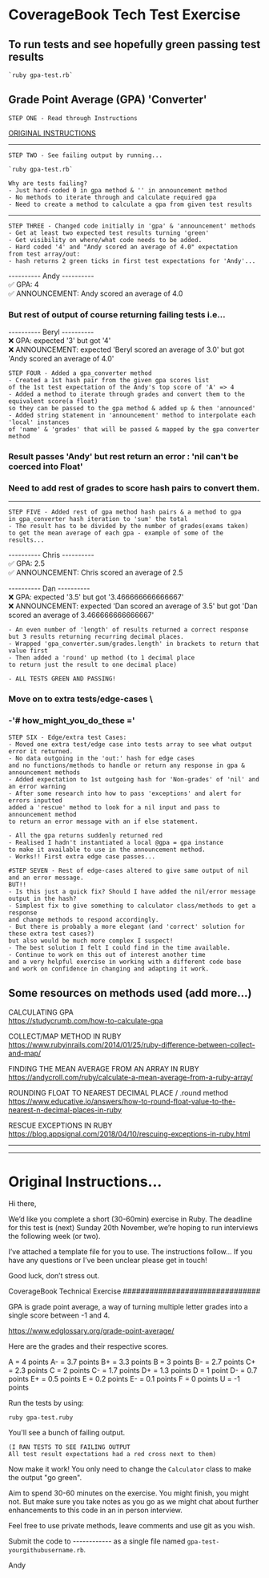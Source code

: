 # CoverageBook Tech Test Exercise

## To run tests and see hopefully green passing test results
```
`ruby gpa-test.rb`
```

## Grade Point Average (GPA) 'Converter'

``` 
STEP ONE - Read through Instructions
```
[ORIGINAL INSTRUCTIONS](#original-instructions)

------
``` 
STEP TWO - See failing output by running...

`ruby gpa-test.rb`

Why are tests failing? 
- Just hard-coded 0 in gpa method & '' in announcement method
- No methods to iterate through and calculate required gpa
- Need to create a method to calculate a gpa from given test results
```
-------

``` 
STEP THREE - Changed code initially in 'gpa' & 'announcement' methods
- Get at least two expected test results turning 'green'
- Get visibility on where/what code needs to be added.
- Hard coded '4' and "Andy scored an average of 4.0" expectation 
from test array/out: 
- hash returns 2 green ticks in first test expectations for 'Andy'... 
```

---------- Andy ---------- \
✅ GPA: 4 \
✅ ANNOUNCEMENT: Andy scored an average of 4.0

### But rest of output of course returning failing tests i.e...

---------- Beryl ---------- \
❌ GPA: expected '3' but got '4' \
❌ ANNOUNCEMENT: expected 'Beryl scored an average of 3.0' but got 'Andy scored an average of 4.0'

```
STEP FOUR - Added a gpa_converter method
- Created a 1st hash pair from the given gpa scores list
of the 1st test expectation of the Andy's top score of 'A' => 4
- Added a method to iterate through grades and convert them to the equivalent score(a float) 
so they can be passed to the gpa method & added up & then 'announced'
- Added string statement in 'announcement' method to interpolate each 'local' instances
of 'name' & 'grades' that will be passed & mapped by the gpa converter method
```

### Result passes 'Andy' but rest return an error : 'nil can't be coerced into Float'
### Need to add rest of grades to score hash pairs to convert them.

-------

``` 
STEP FIVE - Added rest of gpa method hash pairs & a method to gpa 
in gpa_converter hash iteration to 'sum' the total
- The result has to be divided by the number of grades(exams taken)
to get the mean average of each gpa - example of some of the results...
```

---------- Chris ---------- \
✅ GPA: 2.5 \
✅ ANNOUNCEMENT: Chris scored an average of 2.5 

---------- Dan ---------- \
❌ GPA: expected '3.5' but got '3.466666666666667' \
❌ ANNOUNCEMENT: expected 'Dan scored an average of 3.5' but got 'Dan scored an average of 3.466666666666667'

```
- An even number of 'length' of results returned a correct response
but 3 results returning recurring decimal places.
- Wrapped 'gpa_converter.sum/grades.length' in brackets to return that value first
- Then added a 'round' up method (to 1 decimal place 
to return just the result to one decimal place)

- ALL TESTS GREEN AND PASSING!
```

### Move on to extra tests/edge-cases \
### -'# how_might_you_do_these ='

```
STEP SIX - Edge/extra test Cases:
- Moved one extra test/edge case into tests array to see what output error it returned.
- No data outgoing in the 'out:' hash for edge cases 
and no functions/methods to handle or return any response in gpa & announcement methods
- Added expectation to 1st outgoing hash for 'Non-grades' of 'nil' and an error warning
- After some research into how to pass 'exceptions' and alert for errors inputted
added a 'rescue' method to look for a nil input and pass to announcement method
to return an error message with an if else statement.

- All the gpa returns suddenly returned red
- Realised I hadn't instantiated a local @gpa = gpa instance
to make it available to use in the announcement method.
- Works!! First extra edge case passes...
```

```
#STEP SEVEN - Rest of edge-cases altered to give same output of nil and an error message.
BUT!!
- Is this just a quick fix? Should I have added the nil/error message output in the hash?
- Simplest fix to give something to calculator class/methods to get a response
and change methods to respond accordingly. 
- But there is probably a more elegant (and 'correct' solution for these extra test cases?)
but also would be much more complex I suspect!
- The best solution I felt I could find in the time available.
- Continue to work on this out of interest another time
and a very helpful exercise in working with a different code base
and work on confidence in changing and adapting it work.
```
## Some resources on methods used (add more...)
CALCULATING GPA \
https://studycrumb.com/how-to-calculate-gpa

COLLECT/MAP METHOD IN RUBY \
https://www.rubyinrails.com/2014/01/25/ruby-difference-between-collect-and-map/

FINDING THE MEAN AVERAGE FROM AN ARRAY IN RUBY \
https://andycroll.com/ruby/calculate-a-mean-average-from-a-ruby-array/

ROUNDING FLOAT TO NEAREST DECIMAL PLACE / .round method \
https://www.educative.io/answers/how-to-round-float-value-to-the-nearest-n-decimal-places-in-ruby

RESCUE EXCEPTIONS IN RUBY \
https://blog.appsignal.com/2018/04/10/rescuing-exceptions-in-ruby.html

-------------
-------------

# Original Instructions...


Hi there,

We’d like you complete a short (30-60min) exercise in Ruby. The deadline for this test is (next) Sunday 20th November, we’re hoping to run interviews the following week (or two).

I’ve attached a template file for you to use. The instructions follow... 
If you have any questions or I’ve been unclear please get in touch!

Good luck, don’t stress out.

CoverageBook Technical Exercise
###############################

GPA is grade point average, a way of turning multiple letter grades into a single score between -1 and 4.

https://www.edglossary.org/grade-point-average/

Here are the grades and their respective scores.

A = 4 points
A- = 3.7 points
B+ = 3.3 points
B = 3 points
B- = 2.7 points
C+ = 2.3 points
C = 2 points
C- = 1.7 points
D+ = 1.3 points
D = 1 point
D- = 0.7 points
E+ = 0.5 points
E = 0.2 points
E- = 0.1 points
F = 0 points
U = -1 points

Run the tests by using:

```shell
ruby gpa-test.ruby
```

You'll see a bunch of failing output.

```
(I RAN TESTS TO SEE FAILING OUTPUT
All test result expectations had a red cross next to them)
```

Now make it work! You only need to change the `Calculator` class to make the output "go green".

Aim to spend 30-60 minutes on the exercise. You might finish, you might not. But make sure you take notes as you go as we might chat about further enhancements to this code in an in person interview.

Feel free to use private methods, leave comments and use git as you wish.

Submit the code to ------------ as a single file named `gpa-test-yourgithubusername.rb`.

Andy
